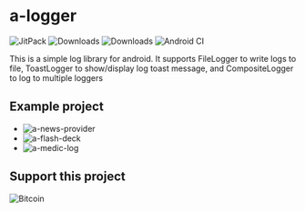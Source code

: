 # a-logger
![JitPack](https://img.shields.io/jitpack/v/github/rh-id/a-logger)
![Downloads](https://jitpack.io/v/rh-id/a-logger/week.svg)
![Downloads](https://jitpack.io/v/rh-id/a-logger/month.svg)
![Android CI](https://github.com/rh-id/a-logger/actions/workflows/gradlew-build.yml/badge.svg)

This is a simple log library for android.
It supports FileLogger to write logs to file, ToastLogger to show/display log toast message,
and CompositeLogger to log to multiple loggers

## Example project
* ![a-news-provider](https://github.com/rh-id/a-news-provider)
* ![a-flash-deck](https://github.com/rh-id/a-flash-deck)
* ![a-medic-log](https://github.com/rh-id/a-medic-log)


## Support this project
![Bitcoin](https://img.shields.io/badge/Bitcoin-000000?style=for-the-badge&logo=bitcoin&logoColor=white&link=bitcoin://bc1qk9n2kljqyunqvlpyjxd4f4tt2xl0uwt2ak9xu4)

